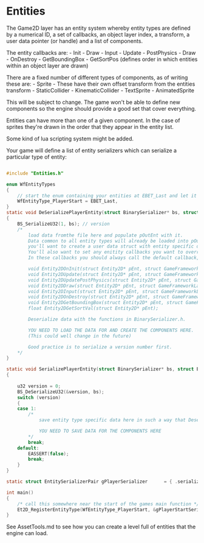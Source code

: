 # Entities

The Game2D layer has an entity system whereby entity types are defined by a numerical ID, a set of callbacks, an object layer index, a transform, a user data pointer (or handle) and a list of components.

The entity callbacks are:
    - Init
    - Draw
    - Input
    - Update
    - PostPhysics
    - Draw
    - OnDestroy
    - GetBoundingBox
    - GetSortPos (defines order in which entities within an object layer are drawn)

There are a fixed number of different types of components, as of writing these are:
    - Sprite
        - These have their own offset transform from the entities transform
    - StaticCollider
    - KinematicCollider
    - TextSprite
    - AnimatedSprite

This will be subject to change. The game won't be able to define new components so the engine should provide a good set that cover everything.

Entities can have more than one of a given component. In the case of sprites they're drawn in the order that they appear in the entity list.

Some kind of lua scripting system might be added.

Your game will define a list of entity serializers which can serialize a particular type of entity:

```c

#include "Entities.h"

enum WfEntityTypes
{
    // start the enum containing your entities at EBET_Last and let it auto increment
    WfEntityType_PlayerStart = EBET_Last, 
}
static void DeSerializePlayerEntity(struct BinarySerializer* bs, struct Entity2D* pOutEnt, struct GameLayer2DData* pData)
{
    BS_SerializeU32(1, bs); // version
    /* 
        load data fromthe file here and populate pOutEnt with it.
        Data common to all entity types will already be loaded into pOutEnt,
        you'll want to create a user data struct with entity specific data in and and set the entities userdata pointer/handle to it..
        You'll also want to set any enitity callbacks you want to overrider here a well.
        In these callbacks you should always call the default callback, In Entities.h these are:

        void Entity2DOnInit(struct Entity2D* pEnt, struct GameFrameworkLayer* pLayer);
        void Entity2DUpdate(struct Entity2D* pEnt, struct GameFrameworkLayer* pLayer, float deltaT);
        void Entity2DUpdatePostPhysics(struct Entity2D* pEnt, struct GameFrameworkLayer* pLayer, float deltaT);
        void Entity2DDraw(struct Entity2D* pEnt, struct GameFrameworkLayer* pLayer, struct Transform2D* pCam, VECTOR(Worldspace2DVert)* outVerts, VECTOR(VertIndexT)* outIndices, VertIndexT* pNextIndex);
        void Entity2DInput(struct Entity2D* pEnt, struct GameFrameworkLayer* pLayer, InputContext* context);
        void Entity2DOnDestroy(struct Entity2D* pEnt, struct GameFrameworkLayer* pLayer);
        void Entity2DGetBoundingBox(struct Entity2D* pEnt, struct GameFrameworkLayer* pLayer, vec2 outTL, vec2 outBR);
        float Entity2DGetSortVal(struct Entity2D* pEnt);

        Deserialize data with the functions in BinarySerializer.h.

        YOU NEED TO LOAD THE DATA FOR AND CREATE THE COMPONENTS HERE.
        (This could well change in the future)

        Good practice is to serialize a version number first.
    */
}

static void SerializePlayerEntity(struct BinarySerializer* bs, struct Entity2D* pInEnt, struct GameLayer2DData* pData)
{
    
    u32 version = 0;
    BS_DeSerializeU32(&version, bs);
    switch (version)
    {
    case 1:
        /*
            save entity type specific data here in such a way that Deserialize2D can load it here

            YOU NEED TO SAVE DATA FOR THE COMPONENTS HERE
        */
        break;
    default:
        EASSERT(false);
        break;
    }
}

static struct EntitySerializerPair gPlayerSerializer      = { .serialize = &SerializePlayerEntity, .deserialize = &DeSerializePlayerEntity };

int main()
{
    /* call this somewhere near the start of the games main function */
    Et2D_RegisterEntityType(WfEntityType_PlayerStart, &gPlayerStartSerializer);
}


```

See AssetTools.md to see how you can create a level full of entities that the engine can load.

